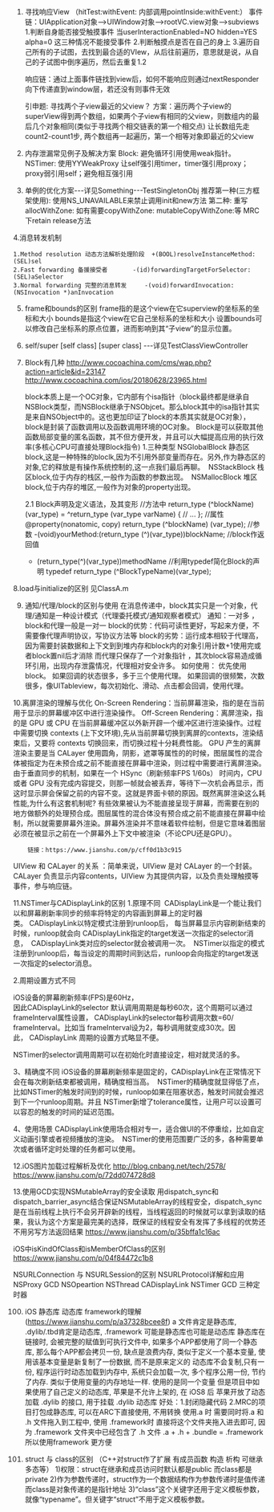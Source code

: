 
1. 寻找响应View  （hitTest:withEvent:  内部调用pointInside:withEvent:）
    事件链：UIApplication对象——>UIWindow对象——>rootVC.view对象——>subviews
    1.判断自身能否接受触摸事件        当userInteractionEnabled=NO hidden=YES alpha=0 这三种情况不能接受事件
    2.判断触摸点是否在自己的身上
    3.遍历自己所有的子试图，去找到最合适的VIew，从后往前遍历，意思就是说，从自己的子试图中倒序遍历，然后去重复1.2
    
    响应链：通过上面事件链找到view后，如何不能响应则通过nextResponder向下传递直到window层，若还没有则事件无效
    
    引申题: 寻找两个子view最近的父view？
    方案：遍历两个子view的superView得到两个数组，如果两个子view有相同的父view，则数组内的最后几个对象相同(类似于寻找两个相交链表的第一个相交点)
                让长数组先走count2-count1步, 两个数组再一起遍历，第一个相等对象即最近的父view

2.  内存泄漏常见例子及解决方案
Block: 避免循环引用使用weak指针。  NSTimer: 使用YYWeakProxy  让self强引用timer，timer强引用proxy；proxy弱引用self；避免相互强引用

3. 单例的优化方案---详见Something---TestSingletonObj
    推荐第一种(三方框架使用):  使用NS_UNAVAILABLE来禁止调用init和new方法
    第二种: 重写allocWithZone:  如有需要copyWithZone: mutableCopyWithZone:等  MRC下retain  release方法

4.消息转发机制

    1.Method resolution 动态方法解析处理阶段  +(BOOL)resolveInstanceMethod:(SEL)sel
    2.Fast forwarding 备援接受者       -(id)forwardingTargetForSelector:(SEL)aSelector
    3.Normal forwarding 完整的消息转发     -(void)forwardInvocation:(NSInvocation *)anInvocation
    
5. frame和bounds的区别
    frame指的是这个view在它superview的坐标系的坐标和大小
    bounds是指这个view在它自己坐标系的坐标和大小  设置bounds可以修改自己坐标系的原点位置，进而影响到其“子view”的显示位置。

6. self/super [self class] [super class]  ---详见TestClassViewController

7. Block有几种  http://www.cocoachina.com/cms/wap.php?action=article&id=23147
    http://www.cocoachina.com/ios/20180628/23965.html
    
    block本质上是一个OC对象，它内部有个isa指针（block最终都是继承自NSBlock类型，而NSBlock继承于NSObjcet。那么block其中的isa指针其实是来自NSObject中的。这也更加印证了block的本质其实就是OC对象），block是封装了函数调用以及函数调用环境的OC对象。
    Block是可以获取其他函数局部变量的匿名函数，其不但方便开发，并且可以大幅提高应用的执行效率(多核心CPU可直接处理Block指令)
    1.三种类型
    NSGlobalBlock 静态区block,这是一种特殊的bloclk,因为不引用外部变量而存在。另外,作为静态区的对象,它的释放是有操作系统控制的,这一点我们最后再聊。 
    NSStackBlock 栈区block,位于内存的栈区,一般作为函数的参数出现。 
    NSMallocBlock 堆区block,位于内存的堆区,一般作为对象的property出现。
    
    2.1 Block声明及定义语法，及其变形
    //方法中
    return_type (^blockName)(var_type) = ^return_type (var_type varName) { // ... };
    //属性
    @property(nonatomic, copy) return_type (^blockName) (var_type);
    //参数
    -(void)yourMethod:(return_type (^)(var_type))blockName;
    //block作返回值
    - (return_type(^)(var_type))methodName
    //利用typedef简化Block的声明
    typedef return_type (^BlockTypeName)(var_type);
    
8.load与initialize的区别  见ClassA.m


9. 通知/代理/block的区别与使用
    在消息传递中，block其实只是一个对象，代理/通知是一种设计模式（代理委托模式/通知观察者模式）
    通知：一对多 ，block和代理一般是一对一
    block的优势：代码可读性更好，写起来方便，不需要像代理声明协议，写协议方法等
    block的劣势：运行成本相较于代理高，因为需要封装数据和上下文到到堆内存和block内的对象引用计数+1使用完或者block置nil后才消除
                            而代理只保存了一个对象指针 ，其次block容易造成循环引用，出现内存泄露情况，代理相对安全许多。
    如何使用：
    优先使用block。
    如果回调的状态很多，多于三个使用代理。
    如果回调的很频繁，次数很多，像UITableview，每次初始化、滑动、点击都会回调，使用代理。
    
10.离屏渲染的理解与优化 
    On-Screen Rendering：当前屏幕渲染，指的是在当前用于显示的屏幕缓冲区中进行渲染操作。
    Off-Screen Rendering：离屏渲染，指的是 GPU 或 CPU 在当前屏幕缓冲区以外新开辟一个缓冲区进行渲染操作。过程中需要切换 contexts (上下文环境),先从当前屏幕切换到离屏的contexts，渲染结束后，又要将 contexts 切换回来，而切换过程十分耗费性能。
        GPU 产生的离屏渲染主要是当 CALayer 使用圆角，阴影，遮罩等属性的的时候，图层属性的混合体被指定为在未预合成之前不能直接在屏幕中渲染，则过程中需要进行离屏渲染。
        由于垂直同步的机制，如果在一个 HSync（刷新频率FPS 1/60s） 时间内，CPU 或者 GPU 没有完成内容提交，则那一帧就会被丢弃，等待下一次机会再显示，而这时显示屏会保留之前的内容不变。这就是界面卡顿的原因。既然离屏渲染这么耗性能,为什么有这套机制呢?
        有些效果被认为不能直接呈现于屏幕，而需要在别的地方做额外的处理预合成。图层属性的混合体没有预合成之前不能直接在屏幕中绘制，所以就需要屏幕外渲染。屏幕外渲染并不意味着软件绘制，但是它意味着图层必须在被显示之前在一个屏幕外上下文中被渲染（不论CPU还是GPU）。

        链接：https://www.jianshu.com/p/cff0d1b3c915

UIView 和 CALayer 的关系 ：简单来说，UIView 是对 CALayer 的一个封装。
    CALayer 负责显示内容contents，UIView 为其提供内容，以及负责处理触摸等事件，参与响应链。
    
11.NSTimer与CADisplayLink的区别
1.原理不同 
CADisplayLink是一个能让我们以和屏幕刷新率同步的频率将特定的内容画到屏幕上的定时器类。 CADisplayLink以特定模式注册到runloop后， 每当屏幕显示内容刷新结束的时候，runloop就会向 CADisplayLink指定的target发送一次指定的selector消息，  CADisplayLink类对应的selector就会被调用一次。 
NSTimer以指定的模式注册到runloop后，每当设定的周期时间到达后，runloop会向指定的target发送一次指定的selector消息。 

2.周期设置方式不同

iOS设备的屏幕刷新频率(FPS)是60Hz，                 
因此CADisplayLink的selector 默认调用周期是每秒60次，这个周期可以通过frameInterval属性设置， CADisplayLink的selector每秒调用次数=60/ frameInterval。比如当 frameInterval设为2，每秒调用就变成30次。因此， CADisplayLink 周期的设置方式略显不便。 

NSTimer的selector调用周期可以在初始化时直接设定，相对就灵活的多。 

3、精确度不同
iOS设备的屏幕刷新频率是固定的，CADisplayLink在正常情况下会在每次刷新结束都被调用，精确度相当高。 
NSTimer的精确度就显得低了点，比如NSTimer的触发时间到的时候，runloop如果在阻塞状态，触发时间就会推迟到下一个runloop周期。并且 NSTimer新增了tolerance属性，让用户可以设置可以容忍的触发的时间的延迟范围。 

4、使用场景
CADisplayLink使用场合相对专一，适合做UI的不停重绘，比如自定义动画引擎或者视频播放的渲染。 
NSTimer的使用范围要广泛的多，各种需要单次或者循环定时处理的任务都可以使用。 

  
12.iOS图片加载过程解析及优化  http://blog.cnbang.net/tech/2578/  
        https://www.jianshu.com/p/72dd074728d8

13.使用GCD实现NSMutableArray的安全读取
    用dispatch_sync和dispatch_barrier_async结合保证NSMutableArray的线程安全，dispatch_sync是在当前线程上执行不会另开辟新的线程，当线程返回的时候就可以拿到读取的结果，我认为这个方案是最完美的选择，既保证的线程安全有发挥了多线程的优势还不用另写方法返回结果
    https://www.jianshu.com/p/35bffa1c16ac


iOS中isKindOfClass和isMemberOfClass的区别  
https://www.jianshu.com/p/04f84472c1b8


NSURLConnection 与 NSURLSession的区别
NSURLProtocol详解和应用
NSProxy
GCD NSOpeartion NSThread
CADisplayLink  NSTimer  GCD 三种定时器


100. iOS 静态库 动态库 framework的理解 (https://www.jianshu.com/p/a37328bcee8f)
a 文件肯定是静态库, .dylib/.tbd肯定是动态库, .framework 可能是静态库也可能是动态库
静态库在链接时, 会被完整的赋值到可执行文件中, 如果多个APP都使用了同一个静态库, 那么每个APP都会拷贝一份, 缺点是浪费内存, 类似于定义一个基本变量, 使用该基本变量是新复制了一份数据, 而不是原来定义的
动态库不会复制,只有一份, 程序运行时动态加载到内存中, 系统只会加载一次, 多个程序公用一份, 节约了内存. 类似于使用变量的内存地址一样. 使用的是同一个变量
但是项目中如果使用了自己定义的动态库, 苹果是不允许上架的, 在 iOS8 后 苹果开放了动态加载 .dylib 的接口, 用于挂载 .dylib 动态库
好处：1.封闭隐藏代码  2.MRC的项目打包成静态库, 可以在ARC下直接使用, 不用转换
使用.a 时 需要同时将.a 和 .h 文件拖入到工程中, 使用 .framework时 直接将这个文件夹拖入进去即可, 因为 .framework 文件夹中已经包含了 .h 文件
.a + .h + .bundle = .framework 所以使用framework 更方便


1. struct 与 class的区别 （C++对struct作了扩展 有成员函数 构造 析构 可继承 多态等）
    1)权限：struct在继承和成员访问时默认都是public 而class都是private
    2)作为参数传递时，struct作为一个数据结构作为参数传递时是值传递 而class是对象传递的是指针地址
    3)“class”这个关键字还用于定义模板参数，就像“typename”。但关键字“struct”不用于定义模板参数。
